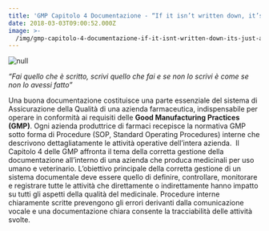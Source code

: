 ```yaml
---
title: 'GMP Capitolo 4 Documentazione - “If it isn’t written down, it’s just a rumor”'
date: 2018-03-03T09:00:52.000Z
image: >-
  /img/gmp-capitolo-4-documentazione-if-it-isnt-written-down-its-just-a-rumor.md/img_0763-1.jpg
---
```

![null](/img/9619a1bd-04f5-431e-93fc-740326798be0.png)

_“Fai quello che è scritto, scrivi quello che fai e se non lo scrivi è come se non lo avessi fatto”_

Una buona documentazione costituisce una parte essenziale del sistema di Assicurazione della Qualità di una azienda farmaceutica, indispensabile per operare in conformità ai requisiti delle **Good Manufacturing Practices (GMP)**. Ogni azienda produttrice di farmaci recepisce la normativa GMP sotto forma di Procedure (SOP, Standard Operating Procedures) interne che descrivono dettagliatamente le attività operative dell’intera azienda.  Il Capitolo 4 delle GMP affronta il tema della corretta gestione della documentazione all’interno di una azienda che produca medicinali per uso umano e veterinario. L’obiettivo principale della corretta gestione di un sistema documentale deve essere quello di definire, controllare, monitorare e registrare tutte le attività che direttamente o indirettamente hanno impatto su tutti gli aspetti della qualità del medicinale. Procedure interne chiaramente scritte prevengono gli errori derivanti dalla comunicazione vocale e una documentazione chiara consente la tracciabilità delle attività svolte.
